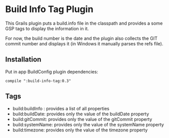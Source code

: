 Build Info Tag Plugin
=====================

This Grails plugin puts a build.info file in the classpath and provides a some GSP tags to display
the information in it.

For now, the build number is the date and the plugin also
collects the GIT commit number and displays it (in Windows it manually parses the refs file).

## Installation

Put in app BuildConfig plugin dependencies:

    compile ":build-info-tag:0.3"

## Tags

* build:buildInfo : provides a list of all properties
* build:buildDate: provides only the value of the buildDate property
* build:gitCommit: provides only the value of the gitCommit property
* build:systemName: provides only the value of the systemName property
* build:timezone: provides only the value of the timezone property

